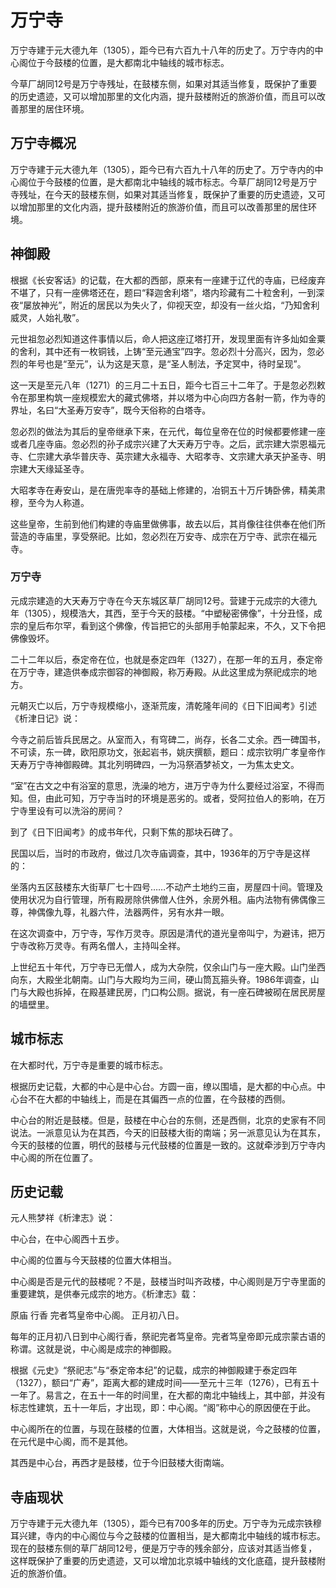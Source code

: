 # 万宁寺

万宁寺建于元大德九年（1305），距今已有六百九十八年的历史了。万宁寺内的中心阁位于今鼓楼的位置，是大都南北中轴线的城市标志。

今草厂胡同12号是万宁寺残址，在鼓楼东侧，如果对其适当修复，既保护了重要的历史遗迹，又可以增加那里的文化内涵，提升鼓楼附近的旅游价值，而且可以改善那里的居住环境。

## 万宁寺概况

万宁寺建于元大德九年（1305），距今已有六百九十八年的历史了。万宁寺内的中心阁位于今鼓楼的位置，是大都南北中轴线的城市标志。今草厂胡同12号是万宁寺残址，在今天的鼓楼东侧，如果对其适当修复，既保护了重要的历史遗迹，又可以增加那里的文化内涵，提升鼓楼附近的旅游价值，而且可以改善那里的居住环境。

## 神御殿

根据《长安客话》的记载，在大都的西部，原来有一座建于辽代的寺庙，已经废弃不堪了，只有一座佛塔还在，题曰“释迦舍利塔”，塔内珍藏有二十粒舍利，一到深夜“屡放神光”，附近的居民以为失火了，仰视天空，却没有一丝火焰，“乃知舍利威灵，人始礼敬”。

元世祖忽必烈知道这件事情以后，命人把这座辽塔打开，发现里面有许多灿如金粟的舍利，其中还有一枚铜钱，上铸“至元通宝”四字。忽必烈十分高兴，因为，忽必烈的年号也是“至元”，认为这是天意，是“圣人制法，予定冥中，待时呈现”。

这一天是至元八年（1271）的三月二十五日，距今七百三十二年了。于是忽必烈敕令在那里构筑一座规模宏大的藏式佛塔，并以塔为中心向四方各射一箭，作为寺的界址，名曰“大圣寿万安寺”，既今天俗称的白塔寺。

忽必烈的做法为其后的皇帝继承下来，在元代，每位皇帝在位的时候都要修建一座或者几座寺庙。忽必烈的孙子成宗兴建了大天寿万宁寺。之后，武宗建大崇恩福元寺、仁宗建大承华普庆寺、英宗建大永福寺、大昭孝寺、文宗建大承天护圣寺、明宗建大天缘延圣寺。

大昭孝寺在寿安山，是在唐兜率寺的基础上修建的，冶铜五十万斤铸卧佛，精美肃穆，至今为人称道。

这些皇帝，生前到他们构建的寺庙里做佛事，故去以后，其肖像往往供奉在他们所营造的寺庙里，享受祭祀。比如，忽必烈在万安寺、成宗在万宁寺、武宗在福元寺。

### 万宁寺

元成宗建造的大天寿万宁寺在今天东城区草厂胡同12号。营建于元成宗的大德九年（1305），规模浩大，其西，至于今天的鼓楼。“中塑秘密佛像”，十分丑怪，成宗的皇后布尔罕，看到这个佛像，传旨把它的头部用手帕蒙起来，不久，又下令把佛像毁坏。

二十二年以后，泰定帝在位，也就是泰定四年（1327），在那一年的五月，泰定帝在万宁寺，建造供奉成宗御容的神御殿，称万寿殿。从此这里成为祭祀成宗的地方。

元朝灭亡以后，万宁寺规模缩小，逐渐荒废，清乾隆年间的《日下旧闻考》引述《析津日记》说：

今寺之前后皆兵民居之。从室而入，有穹碑二，尚存，长各二丈余。西一碑国书，不可读，东一碑，欧阳原功文，张起岩书，姚庆撰额，题曰：成宗钦明广孝皇帝作天寿万宁寺神御殿碑。其北列明碑四，一为冯祭酒梦祯文，一为焦太史文。

“室”在古文之中有浴室的意思，洗澡的地方，进万宁寺为什么要经过浴室，不得而知。但，由此可知，万宁寺当时的环境是恶劣的。或者，受阿拉伯人的影响，在万宁寺里设有可以洗浴的房间？

到了《日下旧闻考》的成书年代，只剩下焦的那块石碑了。

民国以后，当时的市政府，做过几次寺庙调查，其中，1936年的万宁寺是这样的：

坐落内五区鼓楼东大街草厂七十四号……不动产土地约三亩，房屋四十间。管理及使用状况为自行管理，所有殿房除供佛僧人住外，余房外租。庙内法物有佛偶像三尊，神偶像九尊，礼器六件，法器两件，另有水井一眼。

在这次调查中，万宁寺，写作万灵寺。原因是清代的道光皇帝叫宁，为避讳，把万宁寺改称万灵寺。有两名僧人，主持叫全祥。

上世纪五十年代，万宁寺已无僧人，成为大杂院，仅余山门与一座大殿。山门坐西向东，大殿坐北朝南。山门与大殿均为三间，硬山筒瓦箍头脊。1986年调查，山门与大殿也拆掉，在殿基建民房，门口构公厕。据说，有一座石碑被砌在居民房屋的墙壁里。

## 城市标志

在大都时代，万宁寺是重要的城市标志。

根据历史记载，大都的中心是中心台。方圆一亩，缭以围墙，是大都的中心点。中心台不在大都的中轴线上，而是在其偏西一点的位置，在今鼓楼的西侧。

中心台的附近是鼓楼。但是，鼓楼在中心台的东侧，还是西侧，北京的史家有不同说法。一派意见认为在其西，今天的旧鼓楼大街的南端；另一派意见认为在其东，今天的鼓楼的位置，明代的鼓楼与元代鼓楼的位置是一致的。这就牵涉到万宁寺内中心阁的所在位置了。

## 历史记载

元人熊梦祥《析津志》说：

中心台，在中心阁西十五步。

中心阁的位置与今天鼓楼的位置大体相当。

中心阁是否是元代的鼓楼呢？不是，鼓楼当时叫齐政楼，中心阁则是万宁寺里面的重要建筑，是供奉元成宗的地方。《析津志》载：

原庙 行香 完者笃皇帝中心阁。 正月初八日。

每年的正月初八日到中心阁行香，祭祀完者笃皇帝。完者笃皇帝即元成宗蒙古语的称谓。这就是说，中心阁是成宗的神御殿。

根据《元史》“祭祀志”与“泰定帝本纪”的记载，成宗的神御殿建于泰定四年（1327），额曰“广寿”，距离大都的建成时间——至元十三年（1276），已有五十一年了。易言之，在五十一年的时间里，在大都的南北中轴线上，其中部，并没有标志性建筑，五十一年后，才出现，即：中心阁。“阁”称中心的原因便在于此。

中心阁所在的位置，与现在鼓楼的位置，大体相当。这就是说，今之鼓楼的位置，在元代是中心阁，而不是其他。

其西是中心台，再西才是鼓楼，位于今旧鼓楼大街南端。

## 寺庙现状

万宁寺建于元大德九年（1305），距今已有700多年的历史。万宁寺为元成宗铁穆耳兴建，寺内的中心阁位与今之鼓楼的位置相当，是大都南北中轴线的城市标志。现在的鼓楼东侧的草厂胡同12号，便是万宁寺的残余部分，应该对其适当修复，这样既保护了重要的历史遗迹，又可以增加北京城中轴线的文化底蕴，提升鼓楼附近的旅游价值。